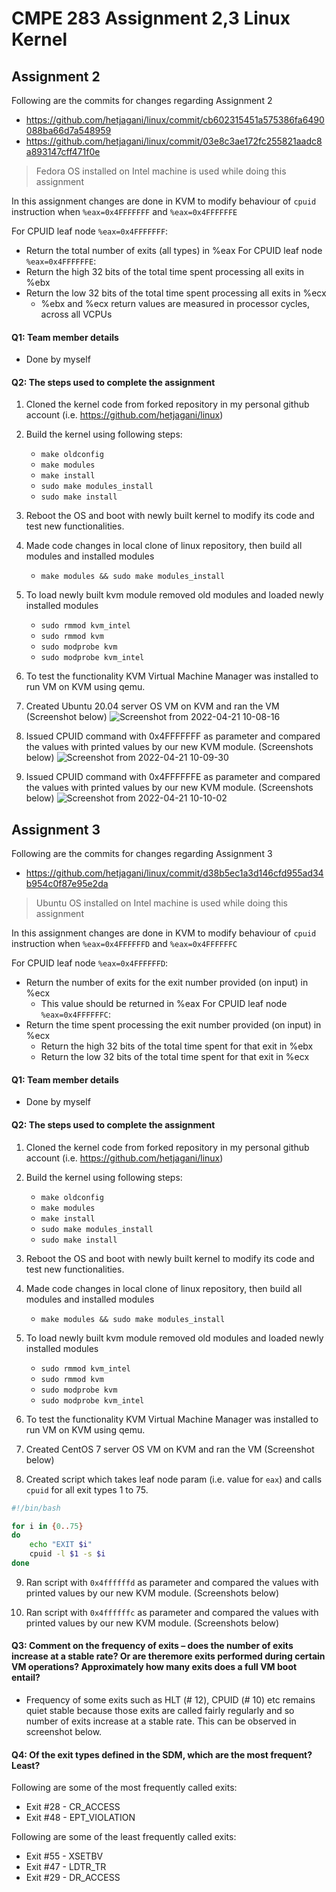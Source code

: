 # CMPE 283 Assignment 2,3 Linux Kernel

## Assignment 2

Following are the commits for changes regarding Assignment 2
* https://github.com/hetjagani/linux/commit/cb602315451a575386fa6490088ba66d7a548959
* https://github.com/hetjagani/linux/commit/03e8c3ae172fc255821aadc8a893147cff471f0e

> Fedora OS installed on Intel machine is used while doing this assignment

In this assignment changes are done in KVM to modify behaviour of `cpuid` instruction when `%eax=0x4FFFFFFF` and `%eax=0x4FFFFFFE`

For CPUID leaf node `%eax=0x4FFFFFFF`:
* Return the total number of exits (all types) in %eax
For CPUID leaf node `%eax=0x4FFFFFFE`:
* Return the high 32 bits of the total time spent processing all exits in %ebx
* Return the low 32 bits of the total time spent processing all exits in %ecx
    - %ebx and %ecx return values are measured in processor cycles, across all VCPUs

#### Q1: Team member details
* Done by myself

#### Q2: The steps used to complete the assignment   

1) Cloned the kernel code from forked repository in my personal github account (i.e. https://github.com/hetjagani/linux)   
2) Build the kernel using following steps:  
    - `make oldconfig`  
    - `make modules`  
    - `make install`  
    - `sudo make modules_install`  
    - `sudo make install`  
3) Reboot the OS and boot with newly built kernel to modify its code and test new functionalities.
4) Made code changes in local clone of linux repository, then build all modules and installed modules
    - `make modules && sudo make modules_install`
5) To load newly built kvm module removed old modules and loaded newly installed modules
    - `sudo rmmod kvm_intel`  
    - `sudo rmmod kvm`  
    - `sudo modprobe kvm`  
    - `sudo modprobe kvm_intel`  
6) To test the functionality KVM Virtual Machine Manager was installed to run VM on KVM using qemu.
7) Created Ubuntu 20.04 server OS VM on KVM and ran the VM (Screenshot below)
![Screenshot from 2022-04-21 10-08-16](https://user-images.githubusercontent.com/27214644/164514529-952d79f0-a08b-462c-90a1-76a4c996e969.png)

8) Issued CPUID command with 0x4FFFFFFF as parameter and compared the values with printed values by our new KVM module. (Screenshots below)
![Screenshot from 2022-04-21 10-09-30](https://user-images.githubusercontent.com/27214644/164514556-2b66ef1f-3741-41bd-81ae-cbcb90a22ea1.png)

9) Issued CPUID command with 0x4FFFFFFE as parameter and compared the values with printed values by our new KVM module. (Screenshots below)
![Screenshot from 2022-04-21 10-10-02](https://user-images.githubusercontent.com/27214644/164514598-80cc2a0c-e975-44cf-97e3-2653952782d1.png)


## Assignment 3

Following are the commits for changes regarding Assignment 3
* https://github.com/hetjagani/linux/commit/d38b5ec1a3d146cfd955ad34b954c0f87e95e2da

> Ubuntu OS installed on Intel machine is used while doing this assignment

In this assignment changes are done in KVM to modify behaviour of `cpuid` instruction when `%eax=0x4FFFFFFD` and `%eax=0x4FFFFFFC`

For CPUID leaf node `%eax=0x4FFFFFFD`:
* Return the number of exits for the exit number provided (on input) in %ecx
    - This value should be returned in %eax
For CPUID leaf node `%eax=0x4FFFFFFC`:   
* Return the time spent processing the exit number provided (on input) in %ecx
    - Return the high 32 bits of the total time spent for that exit in %ebx
    - Return the low 32 bits of the total time spent for that exit in %ecx   


#### Q1: Team member details
* Done by myself

#### Q2: The steps used to complete the assignment   

1) Cloned the kernel code from forked repository in my personal github account (i.e. https://github.com/hetjagani/linux)   
2) Build the kernel using following steps:  
    - `make oldconfig`  
    - `make modules`  
    - `make install`  
    - `sudo make modules_install`  
    - `sudo make install`  
3) Reboot the OS and boot with newly built kernel to modify its code and test new functionalities.
4) Made code changes in local clone of linux repository, then build all modules and installed modules
    - `make modules && sudo make modules_install`
5) To load newly built kvm module removed old modules and loaded newly installed modules
    - `sudo rmmod kvm_intel`  
    - `sudo rmmod kvm`  
    - `sudo modprobe kvm`  
    - `sudo modprobe kvm_intel`  
6) To test the functionality KVM Virtual Machine Manager was installed to run VM on KVM using qemu.
7) Created CentOS 7 server OS VM on KVM and ran the VM (Screenshot below)


8) Created script which takes leaf node param (i.e. value for `eax`) and calls `cpuid` for all exit types 1 to 75.
```bash
#!/bin/bash

for i in {0..75}
do
    echo "EXIT $i"
    cpuid -l $1 -s $i
done
```

9) Ran script with `0x4ffffffd` as parameter and compared the values with printed values by our new KVM module. (Screenshots below)

10) Ran script with `0x4ffffffc` as parameter and compared the values with printed values by our new KVM module. (Screenshots below)

#### Q3: Comment on the frequency of exits – does the number of exits increase at a stable rate? Or are theremore exits performed during certain VM operations? Approximately how many exits does a full VM boot entail?
* Frequency of some exits such as HLT (# 12), CPUID (# 10) etc remains quiet stable because those exits are called fairly regularly and so number of exits increase at a stable rate. This can be observed in screenshot below.


#### Q4: Of the exit types defined in the SDM, which are the most frequent? Least?
Following are some of the most frequently called exits:
* Exit #28 - CR_ACCESS
* Exit #48 - EPT_VIOLATION

Following are some of the least frequently called exits:
* Exit #55 - XSETBV
* Exit #47 - LDTR_TR
* Exit #29 - DR_ACCESS
